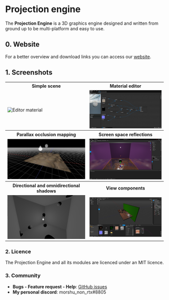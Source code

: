# Projection engine

The **Projection Engine** is a 3D graphics engine designed and written from ground up to be multi-platform and easy to use.

## 0. Website

For a better overview and download links you can access our [website](https://projection-engine.vercel.app/).

## 1. Screenshots
<table>
    <tr>
        <th>
            Simple scene  
        </th>
        <th>
            Material editor                                                            
        </th>
    </tr>
    <tr>
        <td>
            <img src="https://github.com/projection-engine/.github/blob/main/SCENE 2.png?raw=true" alt="Editor material"/>
        </td>
        <td>
            <img src="https://github.com/projection-engine/.github/blob/main/Material v2.png?raw=true" alt="Editor material"/>                                                             
        </td>
    </tr>
    <tr>
        <th> 
            Parallax occlusion mapping 
        </th>
        <th>
            Screen space reflections          
        </th>
    </tr>
    <tr>
        <td>
          <img src="https://github.com/projection-engine/.github/blob/main/True parallax.png?raw=true"  title="Parallax occlusion mapping" alt="demo"/> 
        </td>
        <td>
           <img src="https://github.com/projection-engine/.github/blob/main/development/SSR-3.png?raw=true" alt="Editor material"/>                                                 
        </td>
    </tr>
    <tr>
        <th> 
           Directional and omnidirectional shadows   
        </th>
        <th>
            View components      
        </th>
    </tr>
    <tr>
        <td>
         <img src="https://github.com/projection-engine/.github/blob/main/OMNI.png?raw=true" alt="Editor material"/>
        </td>
        <td>
 <img src="https://github.com/projection-engine/.github/blob/main/development/VIEWS.png?raw=true" alt="Editor material"/>                                      
        </td>
    </tr>
</table>

  
### 2. Licence
The Projection Engine and all its modules are licenced under an MIT licence.

### 3. Community
- **Bugs - Feature request - Help**: [GitHub issues](https://github.com/projection-engine/editor/issues)
- **My personal discord**: morshu_non_rtx#8805
